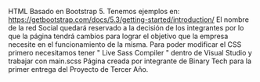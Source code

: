 HTML Basado en Bootstrap 5. Tenemos ejemplos en: https://getbootstrap.com/docs/5.3/getting-started/introduction/
El nombre de la red Social quedará reservado a la decisión de los integrantes por lo que la página tendrá cambios para lograr
el objetivo que la empresa necesite en el funcionamiento de la misma.
Para poder modificar el CSS primero necesitamos tener " Live Sass Compiler " dentro de Visual Studio y trabajar con main.scss 
Página creada por integrante de Binary Tech para la primer entrega del Proyecto de Tercer Año.
